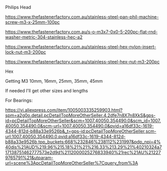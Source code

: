 
Philips Head

https://www.thefastenerfactory.com.au/stainless-steel-pan-phil-machine-screw-m3-x-25mm-100pc

https://www.thefastenerfactory.com.au/s-o-m3x7-0x0-5-200pc-flat-rnd-washer-metric-304-stainless-hec-a2

https://www.thefastenerfactory.com.au/stainless-steel-hex-nylon-insert-lock-nut-m3-200pc

https://www.thefastenerfactory.com.au/stainless-steel-hex-nut-m3-200pc

Hex

Getting M3 10mm, 16mm, 25mm, 35mm, 45mm

If needed I'll get other sizes and lengths


For Bearings:

https://vi.aliexpress.com/item/1005003335259903.html?spm=a2g0o.detail.pcDetailTopMoreOtherSeller.4.2dfe7n8X7n8XkS&gps-id=pcDetailTopMoreOtherSeller&scm=1007.40050.354490.0&scm_id=1007.40050.354490.0&scm-url=1007.40050.354490.0&pvid=a16df33c-1619-4344-812d-b88a33e9526b&_t=gps-id:pcDetailTopMoreOtherSeller,scm-url:1007.40050.354490.0,pvid:a16df33c-1619-4344-812d-b88a33e9526b,tpp_buckets:668%232846%238112%231997&pdp_npi=4%40dis%21AUD%219.96%215.18%21%21%216.33%213.29%21%40210324a717138751462777573e2d9d%2112000025276833940%21rec%21AU%212279765791%21&utparam-url=scene%3ApcDetailTopMoreOtherSeller%7Cquery_from%3A
